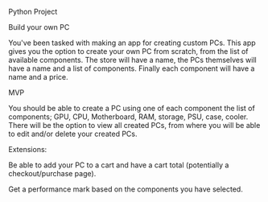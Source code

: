 Python Project

Build your own PC

You've been tasked with making an app for creating custom PCs. This app gives you the option to create your own PC from scratch, from the list of available components. The store will have a name, the PCs themselves will have a name and a list of components. Finally each component will have a name and a price.

MVP

You should be able to create a PC using one of each component the list of components; GPU, CPU, Motherboard, RAM, storage, PSU, case, cooler. There will be the option to view all created PCs, from where you will be able to edit and/or delete your created PCs. 

Extensions:

Be able to add your PC to a cart and have a cart total (potentially a checkout/purchase page).

Get a performance mark based on the components you have selected.
